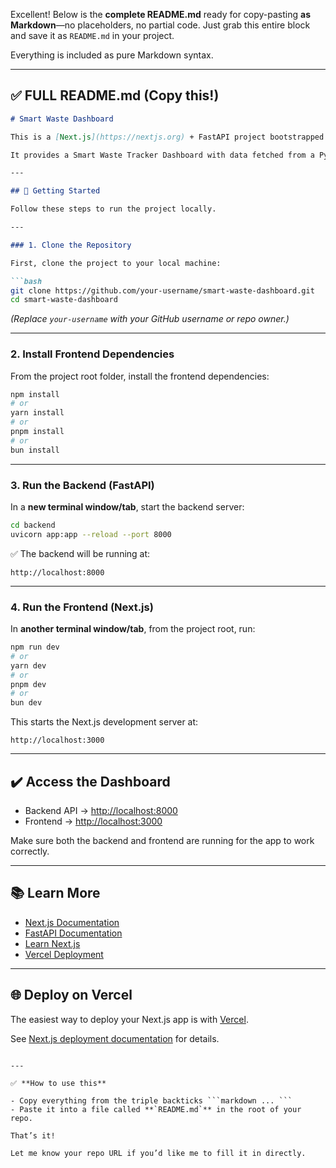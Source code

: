 Excellent! Below is the **complete README.md** ready for copy-pasting **as Markdown**—no placeholders, no partial code. Just grab this entire block and save it as `README.md` in your project.

Everything is included as pure Markdown syntax.

---

## ✅ **FULL README.md (Copy this!)**

````markdown
# Smart Waste Dashboard

This is a [Next.js](https://nextjs.org) + FastAPI project bootstrapped with [`create-next-app`](https://nextjs.org/docs/app/api-reference/cli/create-next-app).

It provides a Smart Waste Tracker Dashboard with data fetched from a Python FastAPI backend.

---

## 🚀 Getting Started

Follow these steps to run the project locally.

---

### 1. Clone the Repository

First, clone the project to your local machine:

```bash
git clone https://github.com/your-username/smart-waste-dashboard.git
cd smart-waste-dashboard
````

*(Replace `your-username` with your GitHub username or repo owner.)*

---

### 2. Install Frontend Dependencies

From the project root folder, install the frontend dependencies:

```bash
npm install
# or
yarn install
# or
pnpm install
# or
bun install
```

---

### 3. Run the Backend (FastAPI)

In a **new terminal window/tab**, start the backend server:

```bash
cd backend
uvicorn app:app --reload --port 8000
```

✅ The backend will be running at:

```
http://localhost:8000
```

---

### 4. Run the Frontend (Next.js)

In **another terminal window/tab**, from the project root, run:

```bash
npm run dev
# or
yarn dev
# or
pnpm dev
# or
bun dev
```

This starts the Next.js development server at:

```
http://localhost:3000
```

---

## ✔️ Access the Dashboard

* Backend API → [http://localhost:8000](http://localhost:8000)
* Frontend → [http://localhost:3000](http://localhost:3000)

Make sure both the backend and frontend are running for the app to work correctly.

---

## 📚 Learn More

* [Next.js Documentation](https://nextjs.org/docs)
* [FastAPI Documentation](https://fastapi.tiangolo.com/)
* [Learn Next.js](https://nextjs.org/learn)
* [Vercel Deployment](https://vercel.com/new?utm_medium=default-template&filter=next.js&utm_source=create-next-app&utm_campaign=create-next-app-readme)

---

## 🌐 Deploy on Vercel

The easiest way to deploy your Next.js app is with [Vercel](https://vercel.com/).

See [Next.js deployment documentation](https://nextjs.org/docs/app/building-your-application/deploying) for details.

````

---

✅ **How to use this**

- Copy everything from the triple backticks ```markdown ... ```  
- Paste it into a file called **`README.md`** in the root of your repo.

That’s it!

Let me know your repo URL if you’d like me to fill it in directly.
````
